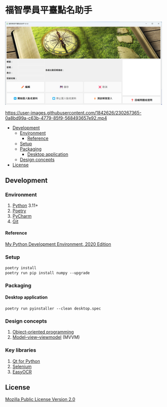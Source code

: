 # 福智學員平臺點名助手

![screenshot](assets/screenshot.png)


https://user-images.githubusercontent.com/1842626/230267365-0a8bd99a-c63b-4779-85f9-568493657e92.mp4


* [Development](#development)
  + [Environment](#environment)
    - [Reference](#reference)
  + [Setup](#setup)
  + [Packaging](#packaging)
    - [Desktop application](#desktop-application)
  + [Design concepts](#design-concepts)
* [License](#license)

## Development

### Environment

1. [Python](https://www.python.org/) 3.11+
2. [Poetry](https://python-poetry.org/)
3. [PyCharm](https://www.jetbrains.com/pycharm/)
4. [Git](https://git-scm.com/)

#### Reference

[My Python Development Environment, 2020 Edition](https://jacobian.org/2019/nov/11/python-environment-2020/)

### Setup

```
poetry install
poetry run pip install numpy --upgrade
```

### Packaging

#### Desktop application

```
poetry run pyinstaller --clean desktop.spec
```

### Design concepts

1. [Object-oriented programming](https://en.wikipedia.org/wiki/Object-oriented_programming)
2. [Model–view–viewmodel](https://en.wikipedia.org/wiki/Model%E2%80%93view%E2%80%93viewmodel) (MVVM)

### Key libraries

1. [Qt for Python](https://www.qt.io/qt-for-python)
2. [Selenium](https://www.selenium.dev/)
3. [EasyOCR](https://github.com/JaidedAI/EasyOCR)

## License

[Mozilla Public License Version 2.0](https://www.mozilla.org/en-US/MPL/2.0/)
